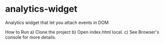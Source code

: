 # analytics-widget
Analytics widget that let you attach events in DOM


How to Run
a) Clone the project
b) Open index.html local.
c) See Browser's console for more details.
